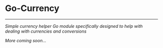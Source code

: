 # Go-Currency
-----
*Simple currency helper Go module specifically designed to help with dealing with currencies and conversions*

*More coming soon...*